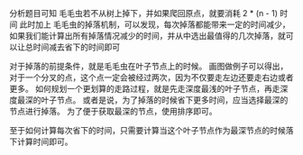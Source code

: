 
分析题目可知
毛毛虫若不从树上掉下，并如果爬回原点，就要消耗 2 * (n - 1) 时间
此时加上 毛毛虫的掉落机制，可以发现，每次掉落都能带来一定的时间减少，如果我们能计算出所有掉落情况减少的时间，并从中选出最值得的几次掉落，就可以让总时间减去省下的时间即可

对于掉落的前提条件，就是毛毛虫在叶子节点上的时候。
画图做例子可以得出，对于一个分叉的点，这个点一定会被经过两次，因为不仅要走左边还要走右边或者更多。
如何规划一个更划算的走路过程，就是先走深度最浅的叶子节点，再走深度最深的叶子节点。
或者是说，为了掉落的时候省下更多时间，应当选择最深的节点进行掉落。
为了便于获取最深的节点，使用排序即可。

至于如何计算每次省下的时间，只需要计算当这个叶子节点作为最深节点的时候落下计算时间即可。



